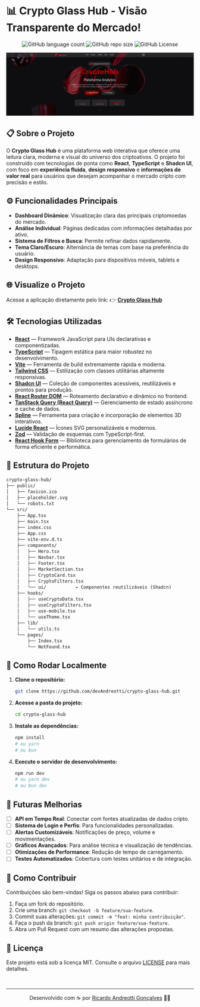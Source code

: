 # 📊 Crypto Glass Hub - Visão Transparente do Mercado!
<p align="center">
  <img alt="GitHub language count" src="https://img.shields.io/github/languages/count/devAndreotti/crypto-glass-hub?color=FFF&labelColor=3b2f4b&style=flat-square">
  <img alt="GitHub repo size" src="https://img.shields.io/github/repo-size/devAndreotti/crypto-glass-hub?color=FFF&labelColor=3b2f4b&style=flat-square">
  <img alt="GitHub License" src="https://img.shields.io/github/license/devAndreotti/crypto-glass-hub?color=FFF&labelColor=3b2f4b&style=flat-square">
</p>

<div align="center">
  <img src="./public/img/project.png" alt="Captura de tela do Crypto Glass Hub">
</div>

## 📋 Sobre o Projeto
O **Crypto Glass Hub** é uma plataforma web interativa que oferece uma leitura clara, moderna e visual do universo dos criptoativos. O projeto foi construído com tecnologias de ponta como **React**, **TypeScript** e **Shadcn UI**, com foco em **experiência fluida**, **design responsivo** e **informações de valor real** para usuários que desejam acompanhar o mercado cripto com precisão e estilo.

## ⚙️ Funcionalidades Principais
* **Dashboard Dinâmico**: Visualização clara das principais criptomoedas do mercado.
* **Análise Individual**: Páginas dedicadas com informações detalhadas por ativo.
* **Sistema de Filtros e Busca**: Permite refinar dados rapidamente.
* **Tema Claro/Escuro**: Alternância de temas com base na preferência do usuário.
* **Design Responsivo**: Adaptação para dispositivos móveis, tablets e desktops.

## 🌐 Visualize o Projeto
Acesse a aplicação diretamente pelo link:
👉 [**Crypto Glass Hub**](https://devandreotti.github.io/crypto-glass-hub/)

## 🛠 Tecnologias Utilizadas
* **[React](https://react.dev/)** — Framework JavaScript para UIs declarativas e componentizadas.
* **[TypeScript](https://www.typescriptlang.org/)** — Tipagem estática para maior robustez no desenvolvimento.
* **[Vite](https://vitejs.dev/)** — Ferramenta de build extremamente rápida e moderna.
* **[Tailwind CSS](https://tailwindcss.com/)** — Estilização com classes utilitárias altamente responsivas.
* **[Shadcn UI](https://ui.shadcn.com/)** — Coleção de componentes acessíveis, reutilizáveis e prontos para produção.
* **[React Router DOM](https://reactrouter.com/en/main/start/tutorial)** — Roteamento declarativo e dinâmico no frontend.
* **[TanStack Query (React Query)](https://tanstack.com/query/latest)** — Gerenciamento de estado assíncrono e cache de dados.
* **[Spline](https://spline.design/)** — Ferramenta para criação e incorporação de elementos 3D interativos.
* **[Lucide React](https://lucide.dev/guide/packages/lucide-react)** — Ícones SVG personalizáveis e modernos.
* **[Zod](https://zod.dev/)** — Validação de esquemas com TypeScript-first.
* **[React Hook Form](https://react-hook-form.com/)** — Biblioteca para gerenciamento de formulários de forma eficiente e performática.

## 📂 Estrutura do Projeto
```
crypto-glass-hub/
├── public/
│   ├── favicon.ico
│   ├── placeholder.svg
│   └── robots.txt
└── src/
    ├── App.tsx
    ├── main.tsx
    ├── index.css
    ├── App.css
    ├── vite-env.d.ts
    ├── components/
    │   ├── Hero.tsx
    │   ├── Navbar.tsx
    │   ├── Footer.tsx
    │   ├── MarketSection.tsx
    │   ├── CryptoCard.tsx
    │   ├── CryptoFilters.tsx
    │   └── ui/           ← Componentes reutilizáveis (Shadcn)
    ├── hooks/
    │   ├── useCryptoData.tsx
    │   ├── useCryptoFilters.tsx
    │   ├── use-mobile.tsx
    │   └── useTheme.tsx
    ├── lib/
    │   └── utils.ts
    └── pages/
        ├── Index.tsx
        └── NotFound.tsx
```

## 🚀 Como Rodar Localmente
1. **Clone o repositório:**

   ```bash
   git clone https://github.com/devAndreotti/crypto-glass-hub.git
   ```
2. **Acesse a pasta do projeto:**

   ```bash
   cd crypto-glass-hub
   ```
3. **Instale as dependências:**

   ```bash
   npm install
   # ou yarn
   # ou bun
   ```
4. **Execute o servidor de desenvolvimento:**

   ```bash
   npm run dev
   # ou yarn dev
   # ou bun dev
   ```

## 🔮 Futuras Melhorias
* [ ] **API em Tempo Real**: Conectar com fontes atualizadas de dados cripto.
* [ ] **Sistema de Login e Perfis**: Para funcionalidades personalizadas.
* [ ] **Alertas Customizáveis**: Notificações de preço, volume e movimentações.
* [ ] **Gráficos Avançados**: Para análise técnica e visualização de tendências.
* [ ] **Otimizações de Performance**: Redução de tempo de carregamento.
* [ ] **Testes Automatizados**: Cobertura com testes unitários e de integração.

## 💪 Como Contribuir
Contribuições são bem-vindas!
Siga os passos abaixo para contribuir:

1. Faça um fork do repositório.
2. Crie uma branch: `git checkout -b feature/sua-feature`.
3. Commit suas alterações: `git commit -m "feat: minha contribuição"`.
4. Faça o push da branch: `git push origin feature/sua-feature`.
5. Abra um Pull Request com um resumo das alterações propostas.

## 📝 Licença
Este projeto está sob a licença MIT.
Consulte o arquivo [LICENSE](https://github.com/devAndreotti/devAndreotti/blob/main/LICENSE) para mais detalhes.

<br>

---

<p align="center">
  Desenvolvido com ☕ por <a href="https://github.com/devAndreotti">Ricardo Andreotti Gonçalves</a> 🧑‍💻